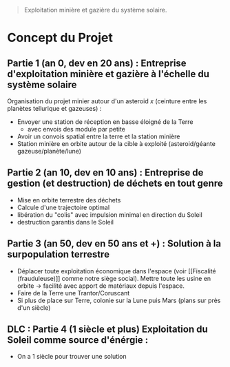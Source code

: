 > Exploitation minière et gazière du système solaire.
# Concept du  Projet
## Partie 1  (an 0, dev en 20 ans) : Entreprise d'exploitation minière et gazière à l'échelle du système solaire
Organisation du projet minier autour d'un asteroid *x* (ceinture entre les planètes tellurique et gazeuses) :
- Envoyer une station de réception en basse éloigné de la Terre
	- avec envois des module par petite 
- Avoir un convois spatial entre la terre et la station minière
- Station minière en orbite autour de la cible à exploité (asteroid/géante gazeuse/planète/lune)
## Partie 2  (an 10, dev en 10 ans) : Entreprise de gestion (et destruction) de déchets en tout genre
- Mise en orbite terrestre des déchets
- Calcule d'une trajectoire optimal
- libération du "colis" avec impulsion minimal en direction du Soleil
- destruction garantis dans le Soleil
## Partie 3 (an 50, dev en 50 ans et +) : Solution à la surpopulation terrestre
- Déplacer toute exploitation économique dans l'espace (voir [[Fiscalité (frauduleuse)]] comme notre siège social). Mettre toute les usine en orbite -> facilité avec apport de matériaux depuis l'espace.
- Faire de la Terre une Trantor/Coruscant
- Si plus de place sur Terre, colonie sur la Lune puis Mars (plans sur près d'un siècle)
## DLC : Partie 4 (1 siècle et plus)  Exploitation du Soleil comme source d'énérgie :
- On a 1 siècle pour trouver une solution

